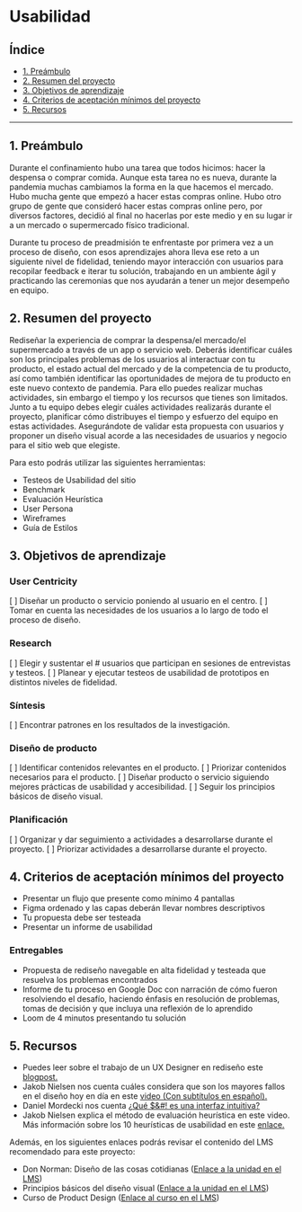 # Usabilidad

## Índice

* [1. Preámbulo](#1-preámbulo)
* [2. Resumen del proyecto](#2-resumen-del-proyecto)
* [3. Objetivos de aprendizaje](#3-objetivos-de-aprendizaje)
* [4. Criterios de aceptación mínimos del proyecto](#4-criterios-de-aceptación-mínimos-del-proyecto)
* [5. Recursos](#5-recursos)

***

## 1. Preámbulo

Durante el confinamiento hubo una tarea que todos hicimos: hacer la despensa o
comprar comida. Aunque esta tarea no es nueva, durante la pandemia muchas
cambiamos la forma en la que hacemos el mercado. Hubo mucha gente que empezó a
hacer estas compras online. Hubo otro grupo de gente que consideró hacer estas
compras online pero, por diversos factores, decidió al final no hacerlas por
este medio y en su lugar ir a un mercado o supermercado físico tradicional.

Durante tu proceso de preadmisión te enfrentaste por primera vez a un proceso de
diseño, con esos aprendizajes ahora lleva ese reto a un siguiente nivel de
fidelidad, teniendo mayor interacción con usuarios para recopilar feedback e
iterar tu solución, trabajando en un ambiente ágil y practicando las ceremonias
que nos ayudarán a tener un mejor desempeño en  equipo.

## 2. Resumen del proyecto

Rediseñar la experiencia de comprar la despensa/el mercado/el supermercado a
través de un app o servicio web. Deberás identificar cuáles son los principales
problemas de los usuarios al interactuar con tu producto, el estado actual del
mercado y de la competencia de tu producto, así como también identificar las
oportunidades de mejora de tu producto en este nuevo contexto de pandemia. Para
ello puedes realizar muchas actividades, sin embargo el tiempo y los recursos
que tienes son limitados. Junto a tu equipo debes elegir cuáles actividades
realizarás durante el proyecto, planificar cómo distribuyes el tiempo y esfuerzo
del equipo en estas actividades. Asegurándote de validar esta propuesta con
usuarios y proponer un diseño visual acorde a las necesidades de usuarios y
negocio para el sitio web que elegiste.

Para esto podrás utilizar las siguientes herramientas:

- Testeos de Usabilidad del sitio 
- Benchmark 
- Evaluación Heurística 
- User Persona 
- Wireframes
- Guía de Estilos

## 3. Objetivos de aprendizaje

### User Centricity

[ ] Diseñar un producto o servicio poniendo al usuario en el centro.
[ ] Tomar en cuenta las necesidades de los usuarios a lo largo de todo el proceso de diseño. 

### Research

[ ] Elegir y sustentar el # usuarios que participan en sesiones de entrevistas y
  testeos.
[ ] Planear y ejecutar testeos de usabilidad de prototipos en distintos niveles
  de fidelidad.

### Síntesis

[ ] Encontrar patrones en los resultados de la investigación.

### Diseño de producto

[ ] Identificar contenidos relevantes en el producto.
[ ] Priorizar contenidos necesarios para el producto.
[ ] Diseñar producto o servicio siguiendo mejores prácticas de usabilidad y
  accesibilidad.
[ ] Seguir los principios básicos de diseño visual.


### Planificación

[ ] Organizar  y dar seguimiento a actividades a desarrollarse durante el
  proyecto.
[ ] Priorizar actividades a desarrollarse durante el proyecto.

## 4. Criterios de aceptación mínimos del proyecto

- Presentar un flujo que presente como mínimo 4 pantallas
- Figma ordenado y las capas deberán llevar nombres descriptivos
- Tu propuesta debe ser testeada
- Presentar un informe de usabilidad

### Entregables

- Propuesta de rediseño navegable en alta fidelidad y testeada que resuelva los
  problemas encontrados
- Informe de tu proceso en Google Doc con narración de cómo fueron resolviendo
  el desafío, haciendo énfasis en resolución de problemas, tomas de decisión y
  que incluya una reflexión de lo aprendido
- Loom de 4 minutos presentando tu solución

## 5. Recursos

- Puedes leer sobre el trabajo de un UX Designer en rediseño este [blogpost.](https://blog.continuum.cl/preguntas-para-dejar-de-ser-ux-designer-y-empezar-a-ser-un-ux-redesigner-143e5467ec8d)
- Jakob Nielsen nos cuenta cuáles considera que son los mayores fallos en el 
  diseño hoy en día en este [video (Con subtítulos en español).](https://www.youtube.com/watch?v=pI0HcLXVurM)
- Daniel Mordecki nos cuenta [¿Qué $&#! es una interfaz intuitiva?](https://youtu.be/oVHgVv42ss4)
- Jakob Nielsen explica el método de evaluación heurística en este video. Más
  información sobre los 10 heurísticas de usabilidad en este [enlace.](https://www.nngroup.com/articles/ten-usability-heuristics/)

Además, en los siguientes enlaces podrás revisar el contenido del LMS recomendado para este proyecto:

- Don Norman: Diseño de las cosas cotidianas ([Enlace a la unidad en el LMS](https://lms.laboratoria.la/cohorts/reg-2021-02-bootcamp-ux-reg001/topics/product-design/02-design-of-everyday-things/00-design-principles))
- Principios básicos del diseño visual ([Enlace a la unidad en el LMS](https://lms.laboratoria.la/cohorts/reg-2021-02-bootcamp-ux-reg001/topics/product-design/01-visual-design/01-visual-design-basics))
- Curso de Product Design ([Enlace al curso en el LMS](https://lms.laboratoria.la/cohorts/reg-2021-02-bootcamp-ux-reg001/topics/product-design))